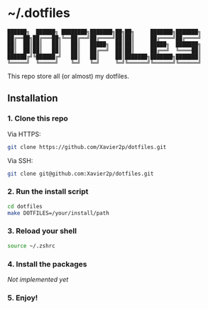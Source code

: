 # ~/.dotfiles

```
██████╗  ██████╗ ████████╗███████╗██╗██╗     ███████╗███████╗
██╔══██╗██╔═══██╗╚══██╔══╝██╔════╝██║██║     ██╔════╝██╔════╝
██║  ██║██║   ██║   ██║   █████╗  ██║██║     █████╗  ███████╗
██║  ██║██║   ██║   ██║   ██╔══╝  ██║██║     ██╔══╝  ╚════██║
██████╔╝╚██████╔╝   ██║   ██║     ██║███████╗███████╗███████║
╚═════╝  ╚═════╝    ╚═╝   ╚═╝     ╚═╝╚══════╝╚══════╝╚══════╝
```

This repo store all (or almost) my dotfiles.

## Installation

### 1. Clone this repo

Via HTTPS:

```bash
git clone https://github.com/Xavier2p/dotfiles.git
```

Via SSH:
```bash
git clone git@github.com:Xavier2p/dotfiles.git
```

### 2. Run the install script

```bash
cd dotfiles
make DOTFILES=/your/install/path
```

### 3. Reload your shell

```bash
source ~/.zshrc
```

### 4. Install the packages
*Not implemented yet*

### 5. Enjoy!